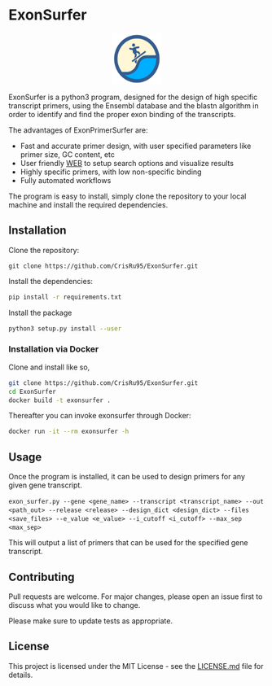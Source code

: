 # ExonSurfer

<p align="center">
  <img src="./ExonSurfer/resources/ES.png" width="100" height="100">
</p>

ExonSurfer is a python3 program, designed for the design of high specific transcript primers, using the Ensembl database and the blastn algorithm in order to identify and find the proper exon binding of the transcripts.

The advantages of ExonPrimerSurfer are:

* Fast and accurate primer design, with user specified parameters like primer size, GC content, etc
* User friendly [WEB](https://exonsurfer.i-med.ac.at/) to setup search options and visualize results
* Highly specific primers, with low non-specific binding
* Fully automated workflows

The program is easy to install, simply clone the repository to your local machine and install the required dependencies. 

## Installation

Clone the repository:

```git
git clone https://github.com/CrisRu95/ExonSurfer.git
```

Install the dependencies:

```bash
pip install -r requirements.txt
```

Install the package

```bash
python3 setup.py install --user
```

### Installation via Docker

Clone and install like so,

``` bash
git clone https://github.com/CrisRu95/ExonSurfer.git
cd ExonSurfer
docker build -t exonsurfer .
```

Thereafter you can invoke exonsurfer through Docker:

``` bash
docker run -it --rm exonsurfer -h
```

## Usage

Once the program is installed, it can be used to design primers for any given gene transcript.

`exon_surfer.py --gene <gene_name> --transcript <transcript_name> --out <path_out> --release <release> --design_dict <design_dict> --files <save_files> --e_value <e_value> --i_cutoff <i_cutoff> --max_sep <max_sep>
`

This will output a list of primers that can be used for the specified gene transcript.

## Contributing

Pull requests are welcome. For major changes, please open an issue first to discuss what you would like to change.

Please make sure to update tests as appropriate.

## License

This project is licensed under the MIT License - see the [LICENSE.md](LICENSE.md) file for details.
